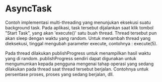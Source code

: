 # AsyncTask

Contoh implementasi multi-threading yang menunjukan eksekusi suatu background task.
Pada aplikasi, task tersebut dijalankan saat klik tombol "Start Task", yang akan 'execute()' satu buah thread.
Thread tersebut pun akan sleep dengan waktu yang random. Untuk menambah thread yang dieksekusi, tinggal mengubah parameter execute, contohnya : execute(5).

Pada thread dilakukan publishProgress untuk menampilkan hasil waktu yang di random. publishProgress sendiri dapat digunakan untuk mengumumkan
kepada pengguna mengenai tahap operasi yang sedang dilakukan pada thread saat thread tersebut berjalan. Contohnya untuk persentase proses, proses yang sedang berjalan, dll.
